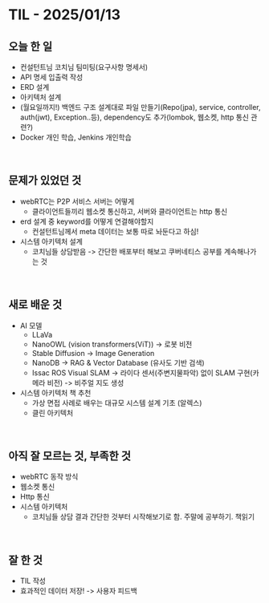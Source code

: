 # TIL - 2025/01/13


## 오늘 한 일
- 컨설턴트님 코치님 팀미팅(요구사항 명세서)
- API 명세 입출력 작성
- ERD 설계
- 아키텍처 설계
- (월요일까지!) 백엔드 구조 설계대로 파일 만들기(Repo(jpa), service, controller, auth(jwt), Exception..등), dependency도 추가(lombok, 웹소켓, http 통신 관련?)
- Docker 개인 학습, Jenkins 개인학습
<br>

## 문제가 있었던 것
- webRTC는 P2P 서비스 서버는 어떻게
    - 클라이언트들끼리 웹소켓 통신하고, 서버와 클라이언트는 http 통신
- erd 설계 중 keyword를 어떻게 연결해야할지
    - 컨설턴트님께서 meta 데이터는 보통 따로 놔둔다고 하심!
- 시스템 아키텍처 설계
    - 코치님들 상담받음 -> 간단한 배포부터 해보고 쿠버네티스 공부를 계속해나가는 것
<br>

## 새로 배운 것
- AI 모델
    - LLaVa
    - NanoOWL (vision transformers(ViT)) -> 로봇 비전
    - Stable Diffusion -> Image Generation
    - NanoDB -> RAG & Vector Database (유사도 기반 검색)
    - Issac ROS Visual SLAM -> 라이다 센서(주변지물파악) 없이 SLAM 구현(카메라 비전) -> 비주얼 지도 생성
- 시스템 아키텍처 책 추천
    - 가상 면접 사례로 배우는 대규모 시스템 설계 기초 (알렉스)
    - 클린 아키텍처
<br>

## 아직 잘 모르는 것, 부족한 것
- webRTC 동작 방식
- 웹소켓 통신
- Http 통신
- 시스템 아키텍처
    - 코치님들 상담 결과 간단한 것부터 시작해보기로 함. 주말에 공부하기. 책읽기
<br>

## 잘 한 것
- TIL 작성
- 효과적인 데이터 저장! -> 사용자 피드백
